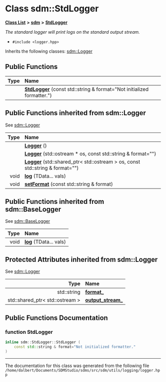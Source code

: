 
<NavBar active_item_id="2"/>

# Class sdm::StdLogger


[**Class List**](annotated.md) **>** [**sdm**](namespacesdm.md) **>** [**StdLogger**](classsdm_1_1StdLogger.md)



_The standard logger will print logs on the standard output stream._ 

* `#include <logger.hpp>`



Inherits the following classes: [sdm::Logger](classsdm_1_1Logger.md)




















## Public Functions

| Type | Name |
| ---: | :--- |
|   | [**StdLogger**](classsdm_1_1StdLogger.md#function-stdlogger) (const std::string & format="Not initialized formatter.") <br> |

## Public Functions inherited from sdm::Logger

See [sdm::Logger](classsdm_1_1Logger.md)

| Type | Name |
| ---: | :--- |
|   | [**Logger**](classsdm_1_1Logger.md#function-logger-1-3) () <br> |
|   | [**Logger**](classsdm_1_1Logger.md#function-logger-2-3) (std::ostream \* os, const std::string & format="") <br> |
|   | [**Logger**](classsdm_1_1Logger.md#function-logger-3-3) (std::shared\_ptr&lt; std::ostream &gt; os, const std::string & format="") <br> |
|  void | [**log**](classsdm_1_1Logger.md#function-log) (TData... vals) <br> |
|  void | [**setFormat**](classsdm_1_1Logger.md#function-setformat) (const std::string & format) <br> |

## Public Functions inherited from sdm::BaseLogger

See [sdm::BaseLogger](classsdm_1_1BaseLogger.md)

| Type | Name |
| ---: | :--- |
|  void | [**log**](classsdm_1_1BaseLogger.md#function-log) (TData... vals) <br> |











## Protected Attributes inherited from sdm::Logger

See [sdm::Logger](classsdm_1_1Logger.md)

| Type | Name |
| ---: | :--- |
|  std::string | [**format\_**](classsdm_1_1Logger.md#variable-format-)  <br> |
|  std::shared\_ptr&lt; std::ostream &gt; | [**output\_stream\_**](classsdm_1_1Logger.md#variable-output-stream-)  <br> |











## Public Functions Documentation


### function StdLogger 


```cpp
inline sdm::StdLogger::StdLogger (
    const std::string & format="Not initialized formatter."
) 
```



------------------------------
The documentation for this class was generated from the following file `/home/dalbert/Documents/SDMStudio/sdms/src/sdm/utils/logging/logger.hpp`